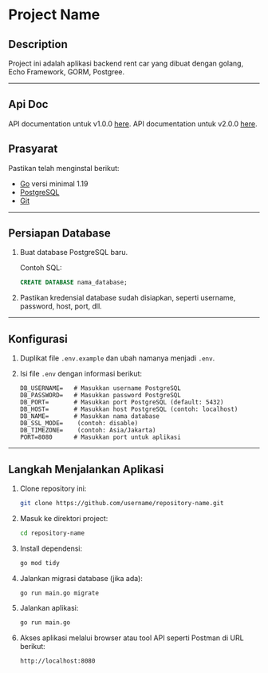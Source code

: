 # Project Name

## Description

Project ini adalah aplikasi backend rent car yang dibuat dengan golang, Echo Framework, GORM, Postgree.

---

## Api Doc

API documentation untuk v1.0.0 [here](https://documenter.getpostman.com/view/20325566/2sAYQanC5D).
API documentation untuk v2.0.0 [here](https://documenter.getpostman.com/view/20325566/2sAYQanC9W).

## Prasyarat

Pastikan telah menginstal berikut:

- [Go](https://golang.org/dl/) versi minimal 1.19
- [PostgreSQL](https://www.postgresql.org/download/)
- [Git](https://git-scm.com/)

---

## Persiapan Database

1. Buat database PostgreSQL baru.

   Contoh SQL:

   ```sql
   CREATE DATABASE nama_database;
   ```

2. Pastikan kredensial database sudah disiapkan, seperti username, password, host, port, dll.

---

## Konfigurasi

1. Duplikat file `.env.example` dan ubah namanya menjadi `.env`.
2. Isi file `.env` dengan informasi berikut:

   ```env
   DB_USERNAME=   # Masukkan username PostgreSQL
   DB_PASSWORD=   # Masukkan password PostgreSQL
   DB_PORT=       # Masukkan port PostgreSQL (default: 5432)
   DB_HOST=       # Masukkan host PostgreSQL (contoh: localhost)
   DB_NAME=       # Masukkan nama database
   DB_SSL_MODE=    (contoh: disable)
   DB_TIMEZONE=    (contoh: Asia/Jakarta)
   PORT=8080      # Masukkan port untuk aplikasi
   ```

---

## Langkah Menjalankan Aplikasi

1. Clone repository ini:

   ```bash
   git clone https://github.com/username/repository-name.git
   ```

2. Masuk ke direktori project:

   ```bash
   cd repository-name
   ```

3. Install dependensi:

   ```bash
   go mod tidy
   ```

4. Jalankan migrasi database (jika ada):

   ```bash
   go run main.go migrate
   ```

5. Jalankan aplikasi:

   ```bash
   go run main.go
   ```

6. Akses aplikasi melalui browser atau tool API seperti Postman di URL berikut:
   ```
   http://localhost:8080
   ```
